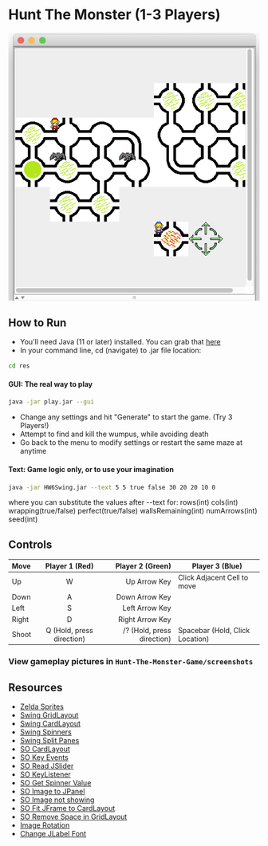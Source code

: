 # Hunt The Monster (1-3 Players)

![gameplay](https://github.com/philipbutler/Hunt-The-Monster-Game/blob/main/screenshots/win.png)

## How to Run
- You'll need Java (11 or later) installed. You can grab that [here](https://www.oracle.com/java/technologies/downloads/#jdk19-mac)
- In your command line, cd (navigate) to .jar file location:
```sh
cd res
```

#### GUI: The real way to play
```sh
java -jar play.jar --gui
```
- Change any settings and hit "Generate" to start the game. (Try 3 Players!)
- Attempt to find and kill the wumpus, while avoiding death
- Go back to the menu to modify settings or restart the same maze at anytime

#### Text: Game logic only, or to use your imagination
```sh
java -jar HW6Swing.jar --text 5 5 true false 30 20 20 10 0
```
where you can substitute the values after --text for: rows(int) cols(int) wrapping(true/false) perfect(true/false) wallsRemaining(int) numArrows(int) seed(int)

## Controls

| Move  |      Player 1 (Red)       |           Player 2 (Green) | Player 3 (Blue)                 |
|:------|:-------------------------:|---------------------------:|---------------------------------|
| Up    |             W             |               Up Arrow Key | Click Adjacent Cell to move     |
| Down  |             A             |             Down Arrow Key |                                 |
| Left  |             S             |             Left Arrow Key |                                 |
| Right |             D             |            Right Arrow Key |                                 |
| Shoot | Q (Hold, press direction) | /? (Hold, press direction) | Spacebar (Hold, Click Location) |

### View gameplay pictures in `Hunt-The-Monster-Game/screenshots`
## Resources
- [Zelda Sprites](https://zelda.gamepedia.com/Category:Four_Swords_Sprites)
- [Swing GridLayout](https://docs.oracle.com/javase/tutorial/uiswing/layout/grid.html)
- [Swing CardLayout](https://docs.oracle.com/javase/tutorial/uiswing/layout/card.html)
- [Swing Spinners](http://docs.oracle.com/javase/tutorial/uiswing/components/spinner.html)
- [Swing Split Panes](https://docs.oracle.com/javase/tutorial/uiswing/components/splitpane.html)
- [SO CardLayout](https://stackoverflow.com/questions/20922913/how-to-make-swing-windows-switch-between-content/20922950)
- [SO Key Events](https://stackoverflow.com/questions/8961938/java-keylistener-not-registering-arrow-keys)
- [SO Read JSlider](https://stackoverflow.com/questions/16586867/read-the-value-of-a-jslider)
- [SO KeyListener](https://stackoverflow.com/questions/29962395/how-to-write-a-keylistener-for-javafx)
- [SO Get Spinner Value](https://stackoverflow.com/questions/15400781/how-to-get-int-value-from-spinner)
- [SO Image to JPanel](https://stackoverflow.com/questions/299495/how-to-add-an-image-to-a-jpanel)
- [SO Image not showing](https://stackoverflow.com/questions/50456806/jlayeredpane-image-not-showing-up)
- [SO Fit JFrame to CardLayout](https://stackoverflow.com/questions/8277834/how-to-set-a-jframe-size-to-fit-the-cardlayout-displayed-jpanel/8279991#8279991)
- [SO Remove Space in GridLayout](https://stackoverflow.com/questions/31259373/how-to-remove-space-between-imageicons-in-gridlayout-java)
- [Image Rotation](https://blog.idrsolutions.com/2019/05/image-rotation-in-java/)
- [Change JLabel Font](https://www.tutorialspoint.com/how-to-change-jlabel-font-in-java)
